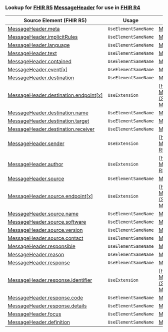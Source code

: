 ### Lookup for [FHIR R5](https://hl7.org/fhir/R5/) [MessageHeader](https://hl7.org/fhir/R5/MessageHeader.html) for use in [FHIR R4](https://hl7.org/fhir/R4/)

| Source Element (FHIR R5) | Usage | Target |
| -------------- | ----- | ------ |
| [MessageHeader.meta](https://hl7.org/fhir/R5/MessageHeader.html#resource) | `UseElementSameName` | [MessageHeader.meta](https://hl7.org/fhir/R4/MessageHeader.html#resource) |
| [MessageHeader.implicitRules](https://hl7.org/fhir/R5/MessageHeader.html#resource) | `UseElementSameName` | [MessageHeader.implicitRules](https://hl7.org/fhir/R4/MessageHeader.html#resource) |
| [MessageHeader.language](https://hl7.org/fhir/R5/MessageHeader.html#resource) | `UseElementSameName` | [MessageHeader.language](https://hl7.org/fhir/R4/MessageHeader.html#resource) |
| [MessageHeader.text](https://hl7.org/fhir/R5/MessageHeader.html#resource) | `UseElementSameName` | [MessageHeader.text](https://hl7.org/fhir/R4/MessageHeader.html#resource) |
| [MessageHeader.contained](https://hl7.org/fhir/R5/MessageHeader.html#resource) | `UseElementSameName` | [MessageHeader.contained](https://hl7.org/fhir/R4/MessageHeader.html#resource) |
| [MessageHeader.event[x]](https://hl7.org/fhir/R5/MessageHeader.html#resource) | `UseElementSameName` | [MessageHeader.event[x]](https://hl7.org/fhir/R4/MessageHeader.html#resource) |
| [MessageHeader.destination](https://hl7.org/fhir/R5/MessageHeader.html#resource) | `UseElementSameName` | [MessageHeader.destination](https://hl7.org/fhir/R4/MessageHeader.html#resource) |
| [MessageHeader.destination.endpoint[x]](https://hl7.org/fhir/R5/MessageHeader.html#resource) | `UseExtension` | [http://hl7.org/fhir/5.0/StructureDefinition/extension-MessageHeader.destination.endpoint](StructureDefinition-ext-R5-MessageHeader.de.endpoint.html) |
| [MessageHeader.destination.name](https://hl7.org/fhir/R5/MessageHeader.html#resource) | `UseElementSameName` | [MessageHeader.destination.name](https://hl7.org/fhir/R4/MessageHeader.html#resource) |
| [MessageHeader.destination.target](https://hl7.org/fhir/R5/MessageHeader.html#resource) | `UseElementSameName` | [MessageHeader.destination.target](https://hl7.org/fhir/R4/MessageHeader.html#resource) |
| [MessageHeader.destination.receiver](https://hl7.org/fhir/R5/MessageHeader.html#resource) | `UseElementSameName` | [MessageHeader.destination.receiver](https://hl7.org/fhir/R4/MessageHeader.html#resource) |
| [MessageHeader.sender](https://hl7.org/fhir/R5/MessageHeader.html#resource) | `UseExtension` | [http://hl7.org/fhir/5.0/StructureDefinition/extension-MessageHeader.sender](StructureDefinition-ext-R5-MessageHeader.sender.html) |
| [MessageHeader.author](https://hl7.org/fhir/R5/MessageHeader.html#resource) | `UseExtension` | [http://hl7.org/fhir/5.0/StructureDefinition/extension-MessageHeader.author](StructureDefinition-ext-R5-MessageHeader.author.html) |
| [MessageHeader.source](https://hl7.org/fhir/R5/MessageHeader.html#resource) | `UseElementSameName` | [MessageHeader.source](https://hl7.org/fhir/R4/MessageHeader.html#resource) |
| [MessageHeader.source.endpoint[x]](https://hl7.org/fhir/R5/MessageHeader.html#resource) | `UseExtension` | [http://hl7.org/fhir/5.0/StructureDefinition/extension-MessageHeader.source.endpoint](StructureDefinition-ext-R5-MessageHeader.so.endpoint.html) |
| [MessageHeader.source.name](https://hl7.org/fhir/R5/MessageHeader.html#resource) | `UseElementSameName` | [MessageHeader.source.name](https://hl7.org/fhir/R4/MessageHeader.html#resource) |
| [MessageHeader.source.software](https://hl7.org/fhir/R5/MessageHeader.html#resource) | `UseElementSameName` | [MessageHeader.source.software](https://hl7.org/fhir/R4/MessageHeader.html#resource) |
| [MessageHeader.source.version](https://hl7.org/fhir/R5/MessageHeader.html#resource) | `UseElementSameName` | [MessageHeader.source.version](https://hl7.org/fhir/R4/MessageHeader.html#resource) |
| [MessageHeader.source.contact](https://hl7.org/fhir/R5/MessageHeader.html#resource) | `UseElementSameName` | [MessageHeader.source.contact](https://hl7.org/fhir/R4/MessageHeader.html#resource) |
| [MessageHeader.responsible](https://hl7.org/fhir/R5/MessageHeader.html#resource) | `UseElementSameName` | [MessageHeader.responsible](https://hl7.org/fhir/R4/MessageHeader.html#resource) |
| [MessageHeader.reason](https://hl7.org/fhir/R5/MessageHeader.html#resource) | `UseElementSameName` | [MessageHeader.reason](https://hl7.org/fhir/R4/MessageHeader.html#resource) |
| [MessageHeader.response](https://hl7.org/fhir/R5/MessageHeader.html#resource) | `UseElementSameName` | [MessageHeader.response](https://hl7.org/fhir/R4/MessageHeader.html#resource) |
| [MessageHeader.response.identifier](https://hl7.org/fhir/R5/MessageHeader.html#resource) | `UseExtension` | [http://hl7.org/fhir/5.0/StructureDefinition/extension-MessageHeader.response.identifier](StructureDefinition-ext-R5-MessageHeader.re.identifier.html) |
| [MessageHeader.response.code](https://hl7.org/fhir/R5/MessageHeader.html#resource) | `UseElementSameName` | [MessageHeader.response.code](https://hl7.org/fhir/R4/MessageHeader.html#resource) |
| [MessageHeader.response.details](https://hl7.org/fhir/R5/MessageHeader.html#resource) | `UseElementSameName` | [MessageHeader.response.details](https://hl7.org/fhir/R4/MessageHeader.html#resource) |
| [MessageHeader.focus](https://hl7.org/fhir/R5/MessageHeader.html#resource) | `UseElementSameName` | [MessageHeader.focus](https://hl7.org/fhir/R4/MessageHeader.html#resource) |
| [MessageHeader.definition](https://hl7.org/fhir/R5/MessageHeader.html#resource) | `UseElementSameName` | [MessageHeader.definition](https://hl7.org/fhir/R4/MessageHeader.html#resource) |

